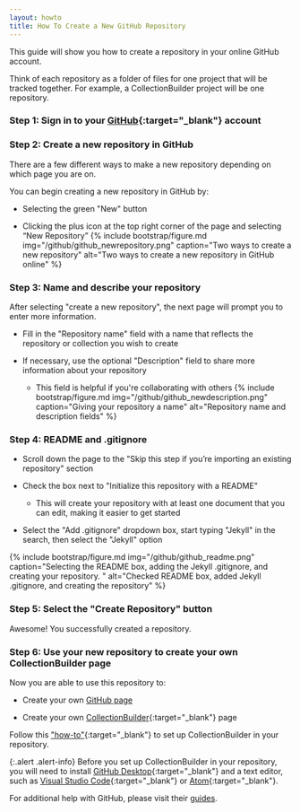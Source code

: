 ```yaml
---
layout: howto
title: How To Create a New GitHub Repository
---
```


This guide will show you how to create a repository in your online GitHub account.

Think of each repository as a folder of files for one project that will be tracked together. For example, a CollectionBuilder project will be one repository.

### Step 1: Sign in to your [GitHub](https://github.com/){:target="_blank"} account

### Step 2: Create a new repository in GitHub
There are a few different ways to make a new repository depending on which page you are on.

You can begin creating a new repository in GitHub by:
- Selecting the green "New" button

- Clicking the plus icon at the top right corner of the page and selecting “New Repository”
{% include bootstrap/figure.md img="/github/github_newrepository.png" caption="Two ways to create a new repository" alt="Two ways to create a new repository in GitHub online" %}

### Step 3: Name and describe your repository

After selecting "create a new repository", the next page will prompt you to enter more information.

- Fill in the "Repository name" field with a name that reflects the repository or collection you wish to create

- If necessary, use the optional "Description" field to share more information about your repository
  - This field is helpful if you're collaborating with others
{% include bootstrap/figure.md img="/github/github_newdescription.png" caption="Giving your repository a name" alt="Repository name and description fields" %}

### Step 4: README and .gitignore

- Scroll down the page to the "Skip this step if you’re importing an existing repository" section

- Check the box next to "Initialize this repository with a README"
  - This will create your repository with at least one document that you can edit, making it easier to get started
  
- Select the "Add .gitignore" dropdown box, start typing "Jekyll" in the search, then select the "Jekyll" option

{% include bootstrap/figure.md img="/github/github_readme.png" caption="Selecting the README box, adding the Jekyll .gitignore, and creating your repository. " alt="Checked README box, added Jekyll .gitignore, and creating the repository" %}

### Step 5: Select the "Create Repository" button
Awesome! You successfully created a repository.

### Step 6: Use your new repository to create your own CollectionBuilder page

Now you are able to use this repository to:
- Create your own [GitHub page](https://guides.github.com/features/pages/)

- Create your own [CollectionBuilder](https://collectionbuilder.github.io/){:target="_blank"} page

Follow this ["how-to"](githubdesktoprepo.html){:target="_blank"} to set up CollectionBuilder in your repository.

{:.alert .alert-info}
Before you set up CollectionBuilder in your repository, you will need to install [GitHub Desktop](githubdesktop.html){:target="_blank"} and a text editor, such as [Visual Studio Code](visualstudiocode.html){:target="_blank"} or [Atom](installatom.html){:target="_blank"}.

For additional help with GitHub, please visit their [guides](https://guides.github.com/).
